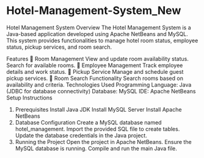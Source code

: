 # Hotel-Management-System_New


Hotel Management System
Overview
The Hotel Management System is a Java-based application developed using Apache NetBeans and MySQL. This system provides functionalities to manage hotel room status, employee status, pickup services, and room search.

Features
🔹 Room Management
View and update room availability status.
Search for available rooms.
🔹 Employee Management
Track employee details and work status.
🔹 Pickup Service
Manage and schedule guest pickup services.
🔹 Room Search Functionality
Search rooms based on availability and criteria.
Technologies Used
Programming Language: Java (JDBC for database connectivity)
Database: MySQL
IDE: Apache NetBeans
Setup Instructions
1. Prerequisites
Install Java JDK
Install MySQL Server
Install Apache NetBeans
2. Database Configuration
Create a MySQL database named hotel_management.
Import the provided SQL file to create tables.
Update the database credentials in the Java project.
3. Running the Project
Open the project in Apache NetBeans.
Ensure the MySQL database is running.
Compile and run the main Java file.
